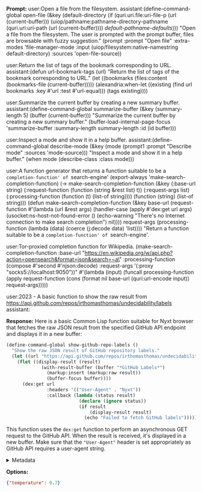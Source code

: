 **Prompt:**
user:Open a file from the filesystem.
assistant:(define-command-global open-file
(&key
 (default-directory
  (if (quri.uri.file:uri-file-p (url (current-buffer)))
      (uiop/pathname:pathname-directory-pathname
       (quri.uri:uri-path (url (current-buffer))))
      *default-pathname-defaults*)))
"Open a file from the filesystem.
The user is prompted with the prompt buffer, files are browsable with
fuzzy suggestion."
(prompt :prompt "Open file" :extra-modes 'file-manager-mode :input
        (uiop/filesystem:native-namestring default-directory) :sources
        'open-file-source))


user:Return the list of tags of the bookmark corresponding to URL.
assistant:(defun url-bookmark-tags (url)
"Return the list of tags of the bookmark corresponding to URL."
(let ((bookmarks (files:content (bookmarks-file (current-buffer)))))
(alexandria:when-let ((existing
                       (find url bookmarks :key #'url :test #'url-equal)))
  (tags existing))))


user:Summarize the current buffer by creating a new summary buffer.
assistant:(define-command-global summarize-buffer
(&key (summary-length 5) (buffer (current-buffer)))
"Summarize the current buffer by creating a new summary buffer."
(buffer-load-internal-page-focus 'summarize-buffer :summary-length
                                summary-length :id (id buffer)))

user:Inspect a mode and show it in a help buffer.
assistant:(define-command-global describe-mode
(&key (mode (prompt1 :prompt "Describe mode" :sources 'mode-source)))
"Inspect a mode and show it in a help buffer."
(when mode (describe-class :class mode)))



user:A function generator that returns a function suitable to be a `completion-function' of `search-engine'
(export-always 'make-search-completion-function)
(-> make-search-completion-function
    (&key (:base-url string)
          (:request-function (function (string &rest list) t))
          (:request-args list)
          (:processing-function (function (t) (list-of string))))
    (function (string) (list-of string)))
(defun make-search-completion-function (&key base-url
                                          (request-function
                                          #'(lambda (url &rest args)
                                              (handler-case (apply #'dex:get url args)
                                                (usocket:ns-host-not-found-error ()
                                                  (echo-warning "There's no Internet connection to make search completion")
                                                  nil))))
                                          request-args
                                          (processing-function (lambda (data) (coerce (j:decode data) 'list))))
  "Return a function suitable to be a `completion-function' of `search-engine'.


user:Tor-proxied completion function for Wikipedia.
(make-search-completion-function
:base-url \"https://en.wikipedia.org/w/api.php?action=opensearch&format=json&search=~a\"
:processing-function (compose #'second #'njson:decode)
:request-args '(:proxy \"socks5://localhost:9050\"))"
  #'(lambda (input)
      (funcall processing-function
              (apply request-function
                      (cons (format nil base-url (quri:url-encode input))
                            request-args)))))

                            
user:2023 - A basic function to show the raw result from https://api.github.com/repos/irthomasthomas/undecidability/labels
assistant:


**Response:**
Here is a basic Common Lisp function suitable for Nyxt browser that fetches the raw JSON result from the specified GitHub API endpoint and displays it in a new buffer:

```lisp
(define-command-global show-github-repo-labels ()
  "Show the raw JSON result of GitHub repository labels."
  (let ((url "https://api.github.com/repos/irthomasthomas/undecidability/labels"))
    (flet ((display-result (result)
             (with-result-buffer (buffer "*GitHub Labels*")
               (markup:insert (markup:raw result))
               (buffer-focus buffer))))
      (dex:get url
               :headers '(("User-Agent" . "Nyxt"))
               :callback (lambda (status result)
                           (declare (ignore status))
                           (if result
                               (display-result result)
                             (echo "Failed to fetch GitHub labels")))))))
```

This function uses the `dex:get` function to perform an asynchronous GET request to the GitHub API. When the result is received, it's displayed in a new buffer. Make sure that the `"User-Agent"` header is set appropriately as GitHub API requires a user-agent string.

<details><summary>Metadata</summary>

- Duration: 19419 ms
- Datetime: 2023-12-06T14:06:29.635705
- Model: gpt-4-1106-preview

</details>

**Options:**
```json
{"temperature": 0.7}
```

